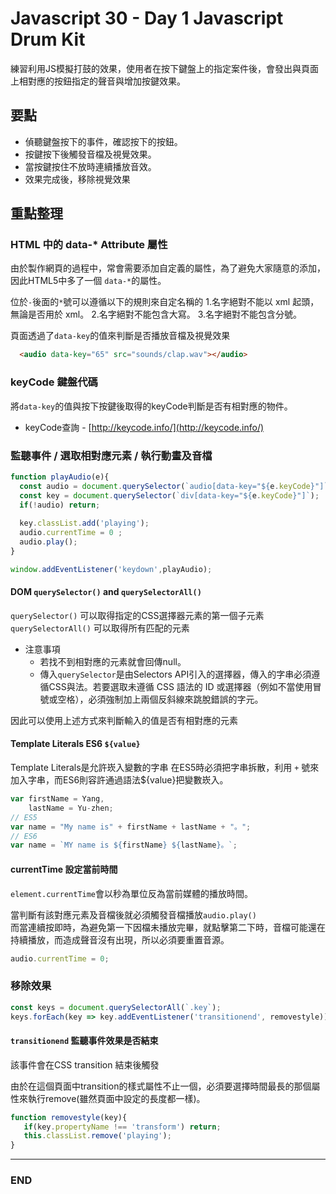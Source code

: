 # Javascript 30 - Day 1 Javascript Drum Kit 


練習利用JS模擬打鼓的效果，使用者在按下鍵盤上的指定案件後，會發出與頁面上相對應的按鈕指定的聲音與增加按鍵效果。


## 要點
* 偵聽鍵盤按下的事件，確認按下的按鈕。
* 按鍵按下後觸發音檔及視覺效果。
* 當按鍵按住不放時連續播放音效。
* 效果完成後，移除視覺效果


## 重點整理

### HTML 中的 data-* Attribute 屬性
由於製作網頁的過程中，常會需要添加自定義的屬性，為了避免大家隨意的添加，因此HTML5中多了一個 `data-*`的屬性。

位於`-`後面的`*`號可以遵循以下的規則來自定名稱的
1.名字絕對不能以 xml 起頭，無論是否用於 xml。
2.名字絕對不能包含大寫。
3.名字絕對不能包含分號。

頁面透過了`data-key`的值來判斷是否播放音檔及視覺效果
</br>
`````html
  <audio data-key="65" src="sounds/clap.wav"></audio>
`````

### keyCode 鍵盤代碼
將`data-key`的值與按下按鍵後取得的keyCode判斷是否有相對應的物件。

* keyCode查詢 - [http://keycode.info/](http://keycode.info/)

### 監聽事件 / 選取相對應元素 / 執行動畫及音檔
`````javascript
function playAudio(e){
  const audio = document.querySelector(`audio[data-key="${e.keyCode}"]`);
  const key = document.querySelector(`div[data-key="${e.keyCode}"]`);
  if(!audio) return; 
  
  key.classList.add('playing'); 
  audio.currentTime = 0 ; 
  audio.play();
}

window.addEventListener('keydown',playAudio);
`````

#### DOM `querySelector()` and `querySelectorAll()` 
 `querySelector()` 可以取得指定的CSS選擇器元素的第一個子元素 </br>
 `querySelectorAll()` 可以取得所有匹配的元素 </br>
 
* 注意事項
  * 若找不到相對應的元素就會回傳null。
  * 傳入`querySelector`是由Selectors API引入的選擇器，傳入的字串必須遵循CSS與法。若要選取未遵循 CSS 語法的 ID 或選擇器（例如不當使用冒號或空格），必須強制加上兩個反斜線來跳脫錯誤的字元。

因此可以使用上述方式來判斷輸入的值是否有相對應的元素

#### Template Literals ES6 `${value}`
Template Literals是允許崁入變數的字串
在ES5時必須把字串拆散，利用 `+` 號來加入字串，而ES6則容許通過語法${value}把變數崁入。
`````javascript
var firstName = Yang,
    lastName = Yu-zhen;
// ES5
var name = "My name is" + firstName + lastName + "。";
// ES6
var name = `MY name is ${firstName} ${lastName}。`;
`````

#### currentTime 設定當前時間
`element.currentTime`會以秒為單位反為當前媒體的播放時間。 </br>

當判斷有該對應元素及音檔後就必須觸發音檔播放`audio.play()`</br>
而當連續按即時，為避免第一下因檔未播放完畢，就點擊第二下時，音檔可能還在持續播放，而造成聲音沒有出現，所以必須要重置音源。
`````javascript
audio.currentTime = 0;
`````

### 移除效果
`````javascript
const keys = document.querySelectorAll(`.key`);
keys.forEach(key => key.addEventListener('transitionend', removestyle));
`````

#### `transitionend` 監聽事件效果是否結束
該事件會在CSS transition 結束後觸發

由於在這個頁面中transition的樣式屬性不止一個，必須要選擇時間最長的那個屬性來執行remove(雖然頁面中設定的長度都一樣)。
`````javascript
function removestyle(key){
   if(key.propertyName !== 'transform') return; 
   this.classList.remove('playing');
}
`````
______________
### END

